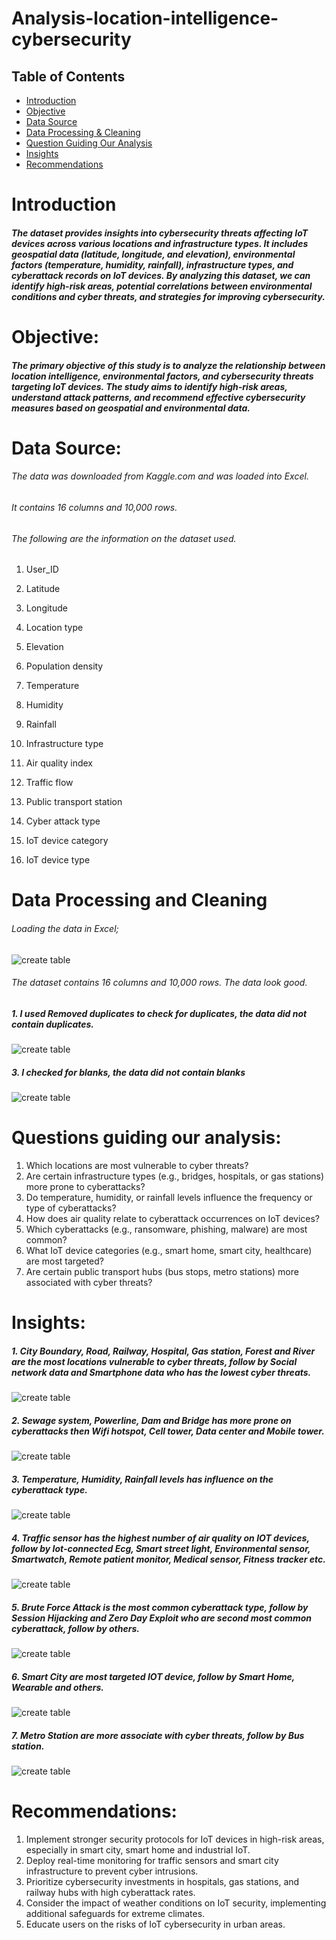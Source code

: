 # Analysis-location-intelligence-cybersecurity

## Table of  Contents
- [Introduction](#Introduction)
- [Objective](#Objective)
- [Data Source](#Data-Source)
- [Data Processing & Cleaning](#Data-Processing-&-Cleaning)
- [Question Guiding Our Analysis](#Question-Guiding-Our-Analysis)
- [Insights](#Insights)
- [Recommendations](#Recommendations)


# Introduction
##### The dataset provides insights into cybersecurity threats affecting IoT devices across various locations and infrastructure types. It includes geospatial data (latitude, longitude, and elevation), environmental factors (temperature, humidity, rainfall), infrastructure types, and cyberattack records on IoT devices. By analyzing this dataset, we can identify high-risk areas, potential correlations between environmental conditions and cyber threats, and strategies for improving cybersecurity.

# Objective:
##### The primary objective of this study is to analyze the relationship between location intelligence, environmental factors, and cybersecurity threats targeting IoT devices. The study aims to identify high-risk areas, understand attack patterns, and recommend effective cybersecurity measures based on geospatial and environmental data.

# Data Source:
###### The data was downloaded from Kaggle.com and was loaded into Excel.
###### It contains 16 columns and 10,000 rows.
###### The following are the information on the dataset used.
1.	User_ID
2.	Latitude
3.	Longitude
4.	Location type
5.	Elevation
6.	Population density 
7.	Temperature
8.	Humidity
9.	Rainfall
10.	Infrastructure type
11.	Air quality index
12.	Traffic flow
13.	Public transport station

14.	Cyber attack type
15.	IoT device category
16.	IoT device type 

# Data Processing and Cleaning
###### Loading  the data in Excel;
![create table](https://github.com/teecash001/Analysis-location-intelligence-cybersecurity/blob/main/assets/images/picture%201.png)

 
  
  ###### The dataset contains 16 columns and 10,000 rows. The data look good.

##### 1.	I used Removed duplicates to check for duplicates, the data did not contain duplicates.
![create table](https://github.com/teecash001/Analysis-location-intelligence-cybersecurity/blob/main/assets/images/picture%202.png)
 



##### 3.	I checked for blanks, the data did not contain blanks
![create table](https://github.com/teecash001/Analysis-location-intelligence-cybersecurity/blob/main/assets/images/picture%202.png)



 


# Questions guiding our analysis:
1.	 Which locations are most vulnerable to cyber threats?
2.	 Are certain infrastructure types (e.g., bridges, hospitals, or gas stations) more prone to cyberattacks?
3.	Do temperature, humidity, or rainfall levels influence the frequency or type of cyberattacks?
4.	How does air quality relate to cyberattack occurrences on IoT devices?
5.	Which cyberattacks (e.g., ransomware, phishing, malware) are most common?
6.	What IoT device categories (e.g., smart home, smart city, healthcare) are most targeted?
7.	Are certain public transport hubs (bus stops, metro stations) more associated with cyber threats?


# Insights:
##### 1.	City Boundary, Road, Railway, Hospital, Gas station, Forest and River are the most locations vulnerable to cyber threats, follow by Social network data and Smartphone data who has the lowest cyber threats.

![create table](https://github.com/teecash001/Analysis-location-intelligence-cybersecurity/blob/main/assets/images/NW%20Q1.PNG)





##### 2.	Sewage system, Powerline, Dam and Bridge has more prone on cyberattacks then Wifi hotspot, Cell tower, Data center and Mobile tower.

![create table](https://github.com/teecash001/Analysis-location-intelligence-cybersecurity/blob/main/assets/images/NW%20Q2.PNG)




##### 3.	Temperature, Humidity, Rainfall levels has influence on the cyberattack type.

![create table](https://github.com/teecash001/Analysis-location-intelligence-cybersecurity/blob/main/assets/images/NW%20Q3.PNG)


  


##### 4.	Traffic sensor has the highest number of air quality on IOT devices, follow by Iot-connected Ecg, Smart street light, Environmental sensor, Smartwatch, Remote patient monitor, Medical sensor, Fitness tracker etc.

![create table](https://github.com/teecash001/Analysis-location-intelligence-cybersecurity/blob/main/assets/images/NW%20Q4.PNG)





##### 5.	Brute Force Attack is the most common cyberattack type, follow by Session Hijacking and Zero Day Exploit who are second most common cyberattack, follow by others.

![create table](https://github.com/teecash001/Analysis-location-intelligence-cybersecurity/blob/main/assets/images/NW%20Q5.PNG)


  


##### 6.	Smart City are most targeted IOT device, follow by Smart Home, Wearable and others.

![create table](https://github.com/teecash001/Analysis-location-intelligence-cybersecurity/blob/main/assets/images/NW%20Q6.PNG)





##### 7.	Metro Station are more associate with cyber threats, follow by Bus station.

![create table](https://github.com/teecash001/Analysis-location-intelligence-cybersecurity/blob/main/assets/images/NW%20Q7.PNG)






# Recommendations:
 1. Implement stronger security protocols for IoT devices in high-risk areas, especially in smart city, smart home and industrial IoT.                                              
 2. Deploy real-time monitoring for traffic sensors and smart city infrastructure to prevent cyber intrusions.
 3. Prioritize cybersecurity investments in hospitals, gas stations, and railway hubs with high cyberattack rates.
 4. Consider the impact of weather conditions on IoT security, implementing additional safeguards for extreme climates.
 5. Educate users on the risks of IoT cybersecurity in urban areas.





